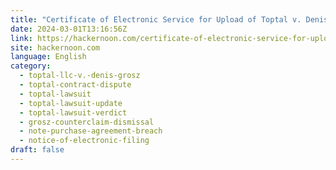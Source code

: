 ```yaml
---
title: "Certificate of Electronic Service for Upload of Toptal v. Denis Grosz Court Filing "
date: 2024-03-01T13:16:56Z
link: https://hackernoon.com/certificate-of-electronic-service-for-upload-of-toptal-v-denis-grosz-court-filing?source=rss&utm_medium=RSS&utm_source=news.12bit.vn
site: hackernoon.com
language: English
category:
  - toptal-llc-v.-denis-grosz
  - toptal-contract-dispute
  - toptal-lawsuit
  - toptal-lawsuit-update
  - toptal-lawsuit-verdict
  - grosz-counterclaim-dismissal
  - note-purchase-agreement-breach
  - notice-of-electronic-filing
draft: false
---
```

